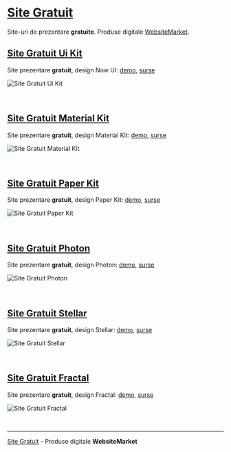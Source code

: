 # [Site Gratuit](https://websitemarket.ro/site-gratuit)

Site-uri de prezentare **gratuite**. Produse digitale [WebsiteMarket](https://websitemarket.ro/). 

## [Site Gratuit Ui Kit](https://site-gratuit-ui-kit.websitemarket.ro/)

Site prezentare **gratuit**, design Now UI: [demo](https://site-gratuit-ui-kit.websitemarket.ro/), [surse](https://github.com/creare-site/site-gratuit-ui-kit)

![Site Gratuit Ui Kit](https://raw.githubusercontent.com/creare-site/static/master/produse/site-gratuit-ui-kit-intro.gif)

<br />

## [Site Gratuit Material Kit](https://site-gratuit-material.websitemarket.ro/)

Site prezentare **gratuit**, design Material Kit: [demo](https://site-gratuit-material.websitemarket.ro/), [surse](https://github.com/creare-site/site-gratuit-material)

![Site Gratuit Material Kit](https://raw.githubusercontent.com/creare-site/static/master/produse/site-gratuit-material-intro.gif)

<br />

## [Site Gratuit Paper Kit](https://site-gratuit-paper.websitemarket.ro/)

Site prezentare **gratuit**, design Paper Kit: [demo](https://site-gratuit-paper.websitemarket.ro/), [surse](https://github.com/creare-site/site-gratuit-paper)

![Site Gratuit Paper Kit](https://raw.githubusercontent.com/creare-site/static/master/produse/site-gratuit-paper-intro.gif)

<br />

## [Site Gratuit Photon](https://site-gratuit-photon.websitemarket.ro/)

Site prezentare **gratuit**, design Photon: [demo](https://site-gratuit-photon.websitemarket.ro/), [surse](https://github.com/creare-site/site-gratuit-photon)

![Site Gratuit Photon](https://raw.githubusercontent.com/creare-site/static/master/produse/site-gratuit-photon-intro.gif)

<br />

## [Site Gratuit Stellar](https://site-gratuit-stellar.websitemarket.ro/)

Site prezentare **gratuit**, design Stellar: [demo](https://site-gratuit-stellar.websitemarket.ro/), [surse](https://github.com/creare-site/site-gratuit-stellar)

![Site Gratuit Stellar](https://raw.githubusercontent.com/creare-site/static/master/produse/site-gratuit-stellar-intro.gif)

<br />

## [Site Gratuit Fractal](https://site-gratuit-fractal.websitemarket.ro/)

Site prezentare **gratuit**, design Fractal: [demo](https://site-gratuit-fractal.websitemarket.ro/), [surse](https://github.com/creare-site/site-gratuit-fractal)

![Site Gratuit Fractal](https://raw.githubusercontent.com/creare-site/static/master/produse/site-gratuit-fractal-intro.gif)

<br />

---
[Site Gratuit](https://websitemarket.ro/site-gratuit) - Produse digitale **WebsiteMarket**
